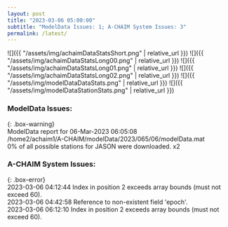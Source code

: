 ```yaml
---
layout: post
title: "2023-03-06 05:00:00"
subtitle: "ModelData Issues: 1; A-CHAIM System Issues: 3"
permalink: /latest/
---
```


![]({{ "/assets/img/achaimDataStatsShort.png" | relative_url }})
![]({{ "/assets/img/achaimDataStatsLong00.png" | relative_url }})
![]({{ "/assets/img/achaimDataStatsLong01.png" | relative_url }})
![]({{ "/assets/img/achaimDataStatsLong02.png" | relative_url }})
![]({{ "/assets/img/modelDataDataStats.png" | relative_url }})
![]({{ "/assets/img/modelDataStationStats.png" | relative_url }})

### ModelData Issues:  
  
{: .box-warning}  
 ModelData report for 06-Mar-2023 06:05:08   
 /home2/achaim1/A-CHAIM/modelData/2023/065/06/modelData.mat   
 0% of all possible stations for JASON were downloaded. x2   
  
### A-CHAIM System Issues:  
  
{: .box-error}  
2023-03-06 04:12:44 Index in position 2 exceeds array bounds (must not exceed 60).  
2023-03-06 04:42:58 Reference to non-existent field 'epoch'.  
2023-03-06 06:12:10 Index in position 2 exceeds array bounds (must not exceed 60).  
